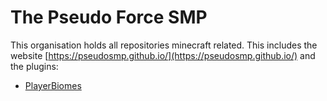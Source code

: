 # The Pseudo Force SMP
This organisation holds all repositories minecraft related.
This includes the website [https://pseudosmp.github.io/](https://pseudosmp.github.io/) and the plugins:
- [PlayerBiomes](https://github.com/pseudosmp/PlayerBiomes)
